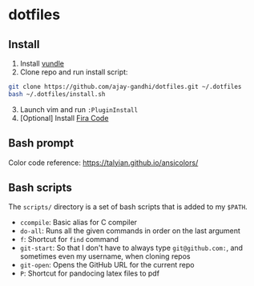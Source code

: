 # dotfiles

## Install

1. Install [vundle](https://github.com/VundleVim/Vundle.vim)
2. Clone repo and run install script:

```bash
git clone https://github.com/ajay-gandhi/dotfiles.git ~/.dotfiles
bash ~/.dotfiles/install.sh
```

3. Launch vim and run `:PluginInstall`
4. [Optional] Install [Fira Code](https://github.com/tonsky/FiraCode)

## Bash prompt

Color code reference: https://talyian.github.io/ansicolors/

## Bash scripts

The `scripts/` directory is a set of bash scripts that is added to my `$PATH`.

* `ccompile`:  Basic alias for C compiler
* `do-all`:    Runs all the given commands in order on the last argument
* `f`:         Shortcut for `find` command
* `git-start`: So that I don't have to always type `git@github.com:`, and
               sometimes even my username, when cloning repos
* `git-open`:  Opens the GitHub URL for the current repo
* `P`:         Shortcut for pandocing latex files to pdf

